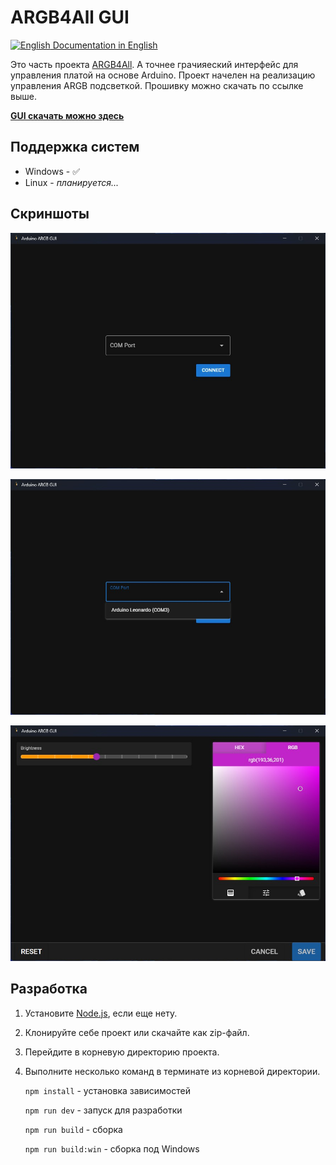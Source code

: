 # ARGB4All GUI

[![English](https://raw.githubusercontent.com/stevenrskelton/flag-icon/master/png/16/country-4x3/us.png "English") Documentation in English](README_RU.md)

Это часть проекта [ARGB4All](https://github.com/lazenyuk-dmitry/ARGB4All).
А точнее грачияеский интерфейс для управления платой на основе Arduino.
Проект начелен на реализацию управления ARGB подсветкой. Прошивку можно скачать по ссылке выше.

**[GUI скачать можно здесь](https://github.com/lazenyuk-dmitry/ARGB4All_GUI/releases/latest)**

## Поддержка систем

- Windows - :white_check_mark:
- Linux - *планируется...*

## Скриншоты

![First screen](/_images/first-screen.jpg)

![First screen 2](/_images/first-screen-2.jpg)

![Main screen](/_images/main-screen.jpg)

## Разработка

1. Установите [Node.js](https://nodejs.org/en/download), если еще нету.
1. Клонируйте себе проект или скачайте как zip-файл.
1. Перейдите в корневую директорию проекта.
1. Выполните несколько команд в терминате из корневой директории.

   `npm install` - установка зависимостей

   `npm run dev` - запуск для разработки

   `npm run build` - сборка

   `npm run build:win` - сборка под Windows

